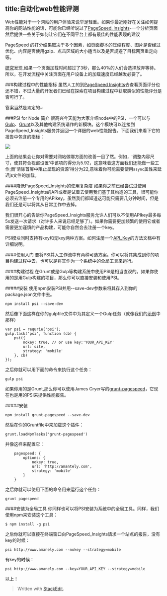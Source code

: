 title:自动化web性能评测
---
Web性能对于一个网站的用户体验来说举足轻重。如果你最近刚好在关注如何提高你的网站性能的话，可能你已经听说过了[PageSpeed_Insights](https://developers.google.com/speed/pagespeed/insights/)-一个分析页面然后提供一些关于如何让它们在不同平台上都有最佳的性能表现的建议

PageSpeed 的打分结果取决于多个因素，如页面脚本的压缩程度、图片是否经过优化、内容是否使用gzip、点击区域的大小适当以及是否规避了目标网页重定向等。

[研究](http://www.akamai.com/html/about/press/releases/2009/press_091409.html)发现,如果一个页面加载时间超过了3秒，那么40%的人们会选择放弃等待。所以，在开发流程中关注页面在用户设备上的加载速度已经越发必要了。

###构建过程中的性能指标
虽然人工的到[PageSpeed Insights](https://developers.google.com/speed/pagespeed/insights/)去查看页面评分也还不错，不过大量的开发者们已经在探索在项目构建过程中获取类似的性能评分是否可行了。

答案当然是肯定的~

###PSI for Node 简介
很高兴今天能为大家介绍node中的PSI，一个可以与[Gulp](http://gulpjs.com/)、[Grunt](http://gruntjs.com)以及其他构建系统谐作的新模块。这个模块可以连接到PageSpeed_Insights服务并返回一个详细的web性能报告。下面我们来看下它的报告中包含的指标：

![][1]

上面的结果会让你对需要对网站做哪方面的改善一目了然。例如，'调整内容尺寸，使其符合视窗设置'中该项的得分为5.92，这意味着这方面我们还能做一些工作;而'清除首屏中阻止呈现的资源'得分为22,意味着你可能需要使用`async`属性来延迟js文件的加载。

####降低PageSpeed_Insights的使用复杂度
如果你之前已经尝试过使用PageSpeed_Insights的API或者是试着去使用我们基于其构造的工具，很可能你必须去注册一个专用的APIkey。虽然我们都知道这可能只需要几分钟时间，但是我们还是可以将其从日常工作中去掉。

我们很开心的告诉你PageSpeed_Insights服务允许人们可以不使用APIkey最多每5s发送一次请求（对许多人来说已经足够了）。如果你需要更加频繁的使用它或者需要更加谨慎的产品构建，可能你自然会去注册一个key。

PSI模块同时支持有key和无key两种方案。如何注册一个[API_Key](https://developers.google.com/speed/docs/insights/v1/getting_started#auth)的方法文档中有详细说明。

####使用入门
要将PSI并入工作流中有两种可选方案。你可以将其集成到你的项目构建过程中去，也可以是将其作为一个系统中的全局工具来运行。

####构建过程
在Grunt或是Gulp等构建系统中使用PSI是相当直观的。如果你使用的是用Gulp构建的项目，那么你可以直接安装和使用PSI。

#####安装
使用npm安装PSI并用--save-dev参数来将其存入到你的package.json文件中去。
```
npm install psi --save-dev
```
然后像下面这样在你的gulpfile文件中为其定义一个Gulp任务（就像我们的[示例](https://github.com/addyosmani/psi-gulp-sample)中那样）
```
var psi = requrie('psi');
gulp.task('psi', function (cb) {
    psi({
        nokey: true, // or use key:'YOUR_API_KEY'
        url: site,
        strategy: 'mobile'
    }, cb)
});
```
之后你就可以用下面的命令来执行这个任务：
```
gulp psi
```
如果你用的是Grunt,那么你可以使用James Cryer写的[grunt-pagespeed](https://github.com/jrcryer/grunt-pagespeed)，它现在也是用的PSI来提供性能报告。

#####安装
```
npm install grunt-pagespeed --save-dev
```
然后在你的Gruntfile中来加载这个插件：
```
grunt.loadNpmTasks('grunt-pagespeed')
```
并像这样来配置它：
```
    pagespeed: {
        options: {
            nokey: true,
            url: 'http://amantely.com',
            strategy: 'mobile'
        }
    }
```
之后你就可以使用下面的命令用来运行这个任务：
```
grunt pagespeed
```
####安装为全局工具
你同样也可以将PSI安装为系统中的全局工具。同样，我们使用npm来安装这个工具：
```
$ npm install -g psi
```
之后你就可以直接在终端窗口向PageSpeed_Insights请求一个站点的报告，没有key的时候：
```
psi http://www.amanely.com --nokey --strategy=mobile
```
有key的时候：
```
psi http://www.amanely.com --key=YOUR_API_KEY --strategy=mobile
```
以上！

> Written with [StackEdit](https://stackedit.io/).


  [1]: http://i.imgur.com/1ub50lI.png